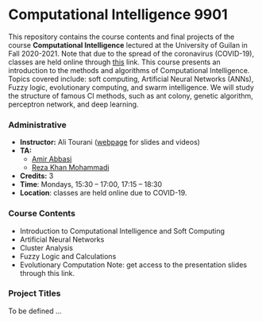 # Computational Intelligence 9901
This repository contains the course contents and final projects of the course **Computational Intelligence** lectured at the University of Guilan in Fall 2020-2021. Note that due to the spread of the coronavirus (COVID-19), classes are held online through [this](https://ecent.guilan.ac.ir/ "this") link. This course presents an introduction to the methods and algorithms of Computational Intelligence. Topics covered include: soft computing, Artificial Neural Networks (ANNs), Fuzzy logic, evolutionary computing, and swarm intelligence. We will study the structure of famous CI methods, such as ant colony, genetic algorithm, perceptron network, and deep learning.

### Administrative
- **Instructor:** Ali Tourani ([webpage](http://alitourani.ir/downloadable-files/ "webpage") for slides and videos)
- **TA:**
	- [Amir Abbasi](mailto:amir.abbasi.rose@gmail.com "Amir Abbasi")
	- [Reza Khan Mohammadi](https://ledengary.github.io/ "Reza Khan Mohammadi")
- **Credits:** 3
- **Time**: Mondays, 15:30 – 17:00, 17:15 – 18:30
- **Location**: classes are held online due to COVID-19.

### Course Contents
- Introduction to Computational Intelligence and Soft Computing
- Artificial Neural Networks
- Cluster Analysis
- Fuzzy Logic and Calculations
- Evolutionary Computation
Note: get access to the presentation slides through this link.

### Project Titles
To be defined ...
